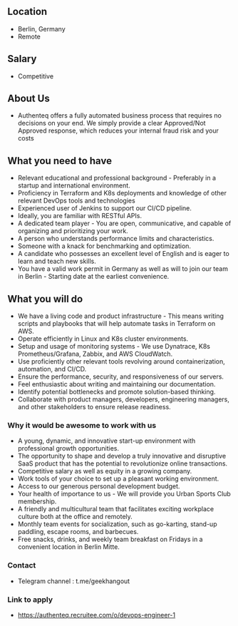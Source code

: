 ## Location

* Berlin, Germany
* Remote 

## Salary

* Competitive

## About Us
* Authenteq offers a fully automated business process that requires no decisions on your end. We simply provide a clear Approved/Not Approved response, which reduces your internal fraud risk and your costs

## What you need to have
* Relevant educational and professional background - Preferably in a startup and international environment.
* Proficiency in Terraform and K8s deployments and knowledge of other relevant DevOps tools and technologies
* Experienced user of Jenkins to support our CI/CD pipeline.
* Ideally, you are familiar with RESTful APIs.
* A dedicated team player - You are open, communicative, and capable of organizing and prioritizing your work.
* A person who understands performance limits and characteristics.
* Someone with a knack for benchmarking and optimization.
* A candidate who possesses an excellent level of English and is eager to learn and teach new skills.
* You have a valid work permit in Germany as well as will to join our team in Berlin - Starting date at the earliest convenience.

## What you will do
* We have a living code and product infrastructure - This means writing scripts and playbooks that will help automate tasks in Terraform on AWS.
* Operate efficiently in Linux and K8s cluster environments.
* Setup and usage of monitoring systems - We use Dynatrace, K8s Prometheus/Grafana, Zabbix, and AWS CloudWatch.
* Use proficiently other relevant tools revolving around containerization, automation, and CI/CD.
* Ensure the performance, security, and responsiveness of our servers.
* Feel enthusiastic about writing and maintaining our documentation.
* Identify potential bottlenecks and promote solution-based thinking.
* Collaborate with product managers, developers, engineering managers, and other stakeholders to ensure release readiness.


### Why it would be awesome to work with us

* A young, dynamic, and innovative start-up environment with professional growth opportunities.
* The opportunity to shape and develop a truly innovative and disruptive SaaS product that has the potential to revolutionize online transactions.
* Competitive salary as well as equity in a growing company.
* Work tools of your choice to set up a pleasant working environment.
* Access to our generous personal development budget.
* Your health of importance to us - We will provide you Urban Sports Club membership.
* A friendly and multicultural team that facilitates exciting workplace culture both at the office and remotely.
* Monthly team events for socialization, such as go-karting, stand-up paddling, escape rooms, and barbecues.
* Free snacks, drinks, and weekly team breakfast on Fridays in a convenient location in Berlin Mitte.

### Contact

* Telegram channel : t.me/geekhangout

### Link to apply

* https://authenteq.recruitee.com/o/devops-engineer-1
